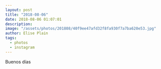 ```yaml
---
layout: post
title: "2018-08-06"
date: 2018-08-06 01:07:01
description: 
image: "/assets/photos/201808/40f9ee47afd32f8fa930f7a7ba620e53.jpg"
author: Elise Plain
tags: 
  - photos
  - instagram
---
```


Buenos días
<p></p>

